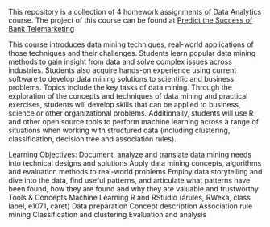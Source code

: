 This repository is a collection of 4 homework assignments of Data Analytics course. The project of this course can be found at [Predict the Success of Bank Telemarketing](https://github.com/harper-he/R/tree/master/Predict%20the%20Success%20of%20Bank%20Telemarketing) 


This course introduces data mining techniques, real-world applications of those techniques and their challenges. Students learn popular data mining methods to gain insight from data and solve complex issues across industries. Students also acquire hands-on experience using current software to develop data mining solutions to scientific and business problems. Topics include the key tasks of data mining. Through the exploration of the concepts and techniques of data mining and practical exercises, students will develop skills that can be applied to business, science or other organizational problems. Additionally, students will use R and other open source tools to perform machine learning across a range of situations when working with structured data (including clustering, classification, decision tree and association rules).

Learning Objectives:
Document, analyze and translate data mining needs into technical designs and solutions
Apply data mining concepts, algorithms and evaluation methods to real-world problems
Employ data storytelling and dive into the data, find useful patterns, and articulate what patterns have been found, how they are found and why they are valuable and trustworthy
Tools & Concepts
Machine Learning
R and RStudio (arules, RWeka, class label, e1071, caret)
Data preparation
Concept description
Association rule mining
Classification and clustering
Evaluation and analysis
